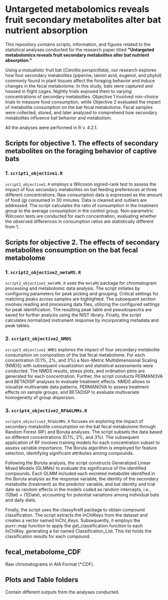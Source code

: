 # Untargeted metabolomics reveals fruit secondary metabolites alter bat nutrient absorption

This repository contains scripts, information, and figures related to the statistical analyses conducted for the research paper titled **"Untargeted metabolomics reveals fruit secondary metabolites alter bat nutrient absorption."**

Using a mutualistic fruit bat (*Carollia perspicillata*), our research explores how four secondary metabolites (piperine, tannin acid, eugenol, and phytol) commonly found in plant tissues affect the foraging behavior and induce changes in the fecal metabolome. In this study, bats were captured and housed in flight cages. Nightly trials exposed them to varying concentrations of secondary metabolites. Objective 1 involved non-choice trials to measure food consumption, while Objective 2 evaluated the impact of metabolite consumption on the bat fecal metabolome. Fecal samples were collected, stored, and later analyzed to comprehend how secondary metabolites influence bat behavior and metabolism.

All the analyses were performed in R v. 4.2.1.

## Scripts for objective 1. The effects of secondary metabolites on the foraging behavior of captive bats

### 1. `script1_objective1.R`

`script1_objective1.R` employs a Wilcoxon signed-rank test to assess the impact of four secondary metabolites on bat feeding preferences at three different concentrations. Raw consumption data is expressed as the amount of food (g) consumed in 30 minutes. Data is cleaned and outliers are addressed. The script calculates the ratio of consumption in the treatment group to the average consumption in the control group. Non-parametric Wilcoxon tests are conducted for each concentration, evaluating whether the observed differences in consumption ratios are statistically different from 1.

## Scripts for objective 2. The effects of secondary metabolites consumption on the bat fecal metabolome

### 1. `script2_objective2_metaMS.R`

`script2_objective2_metaMS.R` uses the `metaMS` package for chromatogram processing and metabolomic data analysis. The script initiates by configuring parameters for peak picking and grouping. Critical settings for matching peaks across samples are highlighted. The subsequent section involves reading and processing data files, utilizing the configured settings for peak identification. The resulting peak table and pseudospectra are saved for further analysis using the NIST library. Finally, the script calculates normalized instrument response by incorporating metadata and peak tables.

### 2. `script3_objective2_NMDS`

`script3_objective2_NMDS` explores the impact of four secondary metabolite consumption on composition of the bat fecal metabolome. For each concentration (0.1%, 2%, and 3%) a Non-Metric Multidimensional Scaling (NMDS) with subsequent visualization and statistical assessments were conducted. The NMDS results, stress plots, and ordination plots are generated for each concentration. Further, the script conducts PERMANOVA and BETADISP analyses to evaluate treatment effects. NMDS allows to visualize multivariate data patterns, PERMANOVA to assess treatment effects on sample groups, and BETADISP to evaluate multivariate homogeneity of group dispersion.

### 3. `script4_objective2_RF&GLMMs.R`

`script4_objective2_RF&GLMMs.R` focuses on exploring the impact of secondary metabolite consumption on the bat fecal metabolome through Random Forest (RF) and Boruta analyses. The script subsets the data based on different concentrations (0.1%, 2%, and 3%). The subsequent application of RF involves training models for each concentration subset to assess variable importance. The Boruta algorithm is employed for feature selection, identifying significant attributes among compounds.

Following the Boruta analysis, the script constructs Generalized Linear Mixed Models (GLMMs) to evaluate the significance of the identified compounds. Each GLMM included each excreted metabolite identified in the Boruta analysis as the response variable, the identity of the secondary metabolite (treatment) as the predictor variable, and bat identity and trial date as random effects in the models coded as random intercepts, i.e., (1\|Bat) + (1\|Date), accounting for potential variations among individual bats and daily diets.

Finally, the script uses the classyfireR package to obtain compound classification. The script extracts the InChIKeys from the dataset and creates a vector named InChI_Keys. Subsequently, it employs the purrr::map function to apply the get_classification function to each InChIKey, generating a list named Classification_List. This list holds the classification results for each compound.

## fecal_metabolome_CDF

Raw chromatograms in AIA Format (\*.CDF).

## Plots and Table folders

Contain different outputs from the analyses conducted.
